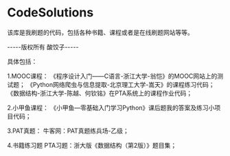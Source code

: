 # CodeSolutions
该库是我刷题的代码，包括各种书籍、课程或者是在线刷题网站等等。

-----版权所有 酸饺子-----

具体包括：

1.MOOC课程：
《程序设计入门——C语言-浙江大学-翁恺》的MOOC网站上的测试题；
《Python网络爬虫与信息提取-北京理工大学-嵩天》的课程练习代码；
《数据结构-浙江大学-陈越、何钦铭》在PTA系统上的课程作业代码；

2.小甲鱼课程：
《小甲鱼—零基础入门学习Python》课后题我的答案及练习小项目代码；

3.PAT真题：
牛客网：PAT真题练兵场-乙级；

4.书籍练习题
PTA习题：浙大版《数据结构（第2版）》题目集；

